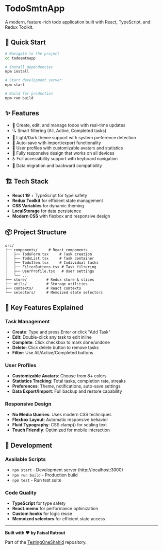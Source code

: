 # TodoSmtnApp

A modern, feature-rich todo application built with React, TypeScript, and Redux Toolkit.

## 🚀 Quick Start

```bash
# Navigate to the project
cd todosmtnapp

# Install dependencies
npm install

# Start development server
npm start

# Build for production
npm run build
```

## ✨ Features

- 📝 Create, edit, and manage todos with real-time updates
- 🔍 Smart filtering (All, Active, Completed tasks)
- 🎨 Light/Dark theme support with system preference detection
- 💾 Auto-save with import/export functionality
- 👤 User profiles with customizable avatars and statistics
- 📱 Fully responsive design that works on all devices
- ♿ Full accessibility support with keyboard navigation
- 🔄 Data migration and backward compatibility

## 🏗️ Tech Stack

- **React 19** + TypeScript for type safety
- **Redux Toolkit** for efficient state management
- **CSS Variables** for dynamic theming
- **LocalStorage** for data persistence
- **Modern CSS** with flexbox and responsive design

## 📦 Project Structure

```
src/
├── components/     # React components
│   ├── TodoForm.tsx     # Task creation
│   ├── TodoList.tsx     # Task container
│   ├── TodoItem.tsx     # Individual tasks
│   ├── FilterButtons.tsx # Task filtering
│   ├── UserProfile.tsx   # User settings
│   └── ...
├── store/         # Redux store & slices
├── utils/         # Storage utilities
├── contexts/      # React contexts
└── selectors/     # Memoized state selectors
```

## 🎯 Key Features Explained

### Task Management
- **Create**: Type and press Enter or click "Add Task"
- **Edit**: Double-click any task to edit inline
- **Complete**: Click checkbox to mark done/undone
- **Delete**: Click delete button to remove tasks
- **Filter**: Use All/Active/Completed buttons

### User Profiles
- **Customizable Avatars**: Choose from 8+ colors
- **Statistics Tracking**: Total tasks, completion rate, streaks
- **Preferences**: Theme, notifications, auto-save settings
- **Data Export/Import**: Full backup and restore capability

### Responsive Design
- **No Media Queries**: Uses modern CSS techniques
- **Flexbox Layout**: Automatic responsive behavior
- **Fluid Typography**: CSS clamp() for scaling text
- **Touch Friendly**: Optimized for mobile interaction

## 🚀 Development

### Available Scripts
- `npm start` - Development server (http://localhost:3000)
- `npm run build` - Production build
- `npm test` - Run test suite

### Code Quality
- **TypeScript** for type safety
- **React.memo** for performance optimization
- **Custom hooks** for logic reuse
- **Memoized selectors** for efficient state access

---

**Built with ❤️ by Faisal Ratrout**

Part of the [TestingOneShahid](https://github.com/Faisalratrout/TestingOneShahid) repository.
